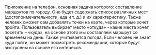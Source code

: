 Приложение на телефон, основная задача которого: составление маршрутов по городу. 
Оно будет содержать список различных мест (достопримечательности, еда и т. д.) и их характеристику.
Также человек сможет сам добавлять точки на карте, через которые хочет пройти.
Пользователь выбирает место «откуда» - какие места хочет посетить – «куда», на основе этого мы составляем маршрут со временем на день. Также учитывается погода. 
Если человек не знает куда пойти, он может посмотреть рекомендации, которые будут выстроены на основе его интересов.
